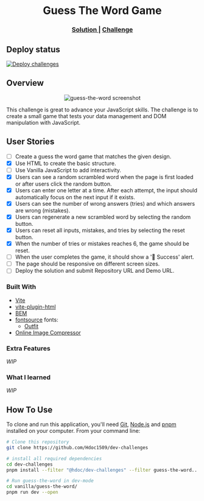 <!-- markdownlint-disable MD033 -->
<h1 align="center">Guess The Word Game</h1>

<div align="center">
  <h3>
    <a href="https://hdoc1509.github.io/dev-challenges/guess-the-word/">
      Solution
    </a>
    <span> | </span>
    <a href="https://devchallenges.io/challenge/guess-the-word">
      Challenge
    </a>
  </h3>
</div>

## Deploy status

[![Deploy challenges][deploy-status]][deploy-url]

## Overview

<!-- TODO: Update screenshot and its aspect ratio once project has completed -->

<p align="center">
  <img
    src="https://user-images.githubusercontent.com/16707738/92399059-5716eb00-f132-11ea-8b14-bcacdc8ec97b.png"
    alt="guess-the-word screenshot"
    style="aspect-ratio: 16 / 9"
  />
</p>

This challenge is great to advance your JavaScript skills. The challenge is to
create a small game that tests your data management and DOM manipulation with JavaScript.

## User Stories

- [ ] Create a guess the word game that matches the given design.
- [x] Use HTML to create the basic structure.
- [ ] Use Vanilla JavaScript to add interactivity.
- [x] Users can see a random scrambled word when the page is first loaded or after
      users click the random button.
- [x] Users can enter one letter at a time. After each attempt, the input should
      automatically focus on the next input if it exists.
- [x] Users can see the number of wrong answers (tries) and which answers are
      wrong (mistakes).
- [x] Users can regenerate a new scrambled word by selecting the random button.
- [x] Users can reset all inputs, mistakes, and tries by selecting the reset button.
- [x] When the number of tries or mistakes reaches 6, the game should be reset.
- [ ] When the user completes the game, it should show a '🎉 Success' alert.
- [ ] The page should be responsive on different screen sizes.
- [ ] Deploy the solution and submit Repository URL and Demo URL.

### Built With

- [Vite](https://vitejs.dev/)
- [vite-plugin-html](https://github.com/vbenjs/vite-plugin-html)
- [BEM](https://getbem.com/)
- [fontsource](https://fontsource.org/) fonts:
  - [Outfit](https://fontsource.org/fonts/outfit)
- [Online Image Compressor](https://imagecompressor.com/)

### Extra Features

<!-- markdownlint-disable-next-line MD036 -->
_WIP_

### What I learned

<!-- markdownlint-disable-next-line MD036 -->
_WIP_

## How To Use

To clone and run this application, you'll need [Git](https://git-scm.com),
[Node.js](https://nodejs.org/en/download/) and [pnpm](https://pnpm.io/installation)
installed on your computer. From your command line:

```bash
# Clone this repository
git clone https://github.com/Hdoc1509/dev-challenges

# install all required dependencies
cd dev-challenges
pnpm install --filter "@hdoc/dev-challenges" --filter guess-the-word...

# Run guess-the-word in dev-mode
cd vanilla/guess-the-word/
pnpm run dev --open
```

[deploy-status]: https://github.com/Hdoc1509/dev-challenges/actions/workflows/deploy.yml/badge.svg
[deploy-url]: https://github.com/Hdoc1509/dev-challenges/actions/workflows/deploy.yml
